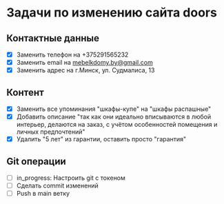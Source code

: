 # Задачи по изменению сайта doors

## Контактные данные
- [x] Заменить телефон на +375291565232
- [x] Заменить email на mebelkdomy.by@gmail.com
- [x] Заменить адрес на г.Минск, ул. Судмалиса, 13

## Контент
- [x] Заменить все упоминания "шкафы-купе" на "шкафы распашные"
- [x] Добавить описание "так как они идеально вписываются в любой интерьер, делаются на заказ, с учётом особенностей помещения и личных предпочтений"
- [x] Удалить "5 лет" из гарантии, оставить просто "гарантия"

## Git операции
- [ ] in_progress: Настроить git с токеном
- [ ] Сделать commit изменений
- [ ] Push в main ветку

